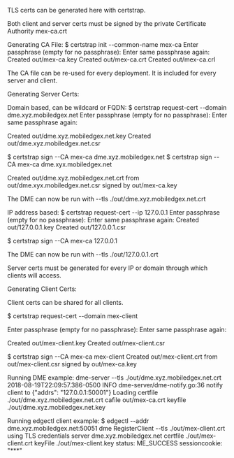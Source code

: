TLS certs can be generated here with certstrap.

Both client and server certs must be signed by the private Certificate Authority mex-ca.crt

Generating CA File:
$ certstrap  init --common-name mex-ca
Enter passphrase (empty for no passphrase): 
<leave blank>
Enter same passphrase again: 
<leave blank>
Created out/mex-ca.key
Created out/mex-ca.crt
Created out/mex-ca.crl

The CA file can be re-used for every deployment.  It is included for every server and client.

Generating Server Certs:

Domain based, can be wildcard or FQDN:
$ certstrap request-cert --domain dme.xyz.mobiledgex.net
Enter passphrase (empty for no passphrase): 
<leave blank>
Enter same passphrase again: 
<leave blank>

Created out/dme.xyz.mobiledgex.net.key
Created out/dme.xyz.mobiledgex.net.csr

$ certstrap sign --CA mex-ca dme.xyz.mobiledgex.net
$ certstrap sign --CA mex-ca dme.xyx.mobiledgex.net

Created out/dme.xyz.mobiledgex.net.crt from out/dme.xyx.mobiledgex.net.csr signed by out/mex-ca.key

The DME can now be run with --tls ./out/dme.xyz.mobiledgex.net.crt

IP address based:
$ certstrap request-cert --ip 127.0.0.1
Enter passphrase (empty for no passphrase): 
<leave blank>
Enter same passphrase again: 
<leave blank>
Created out/127.0.0.1.key
Created out/127.0.0.1.csr

$ certstrap sign --CA mex-ca 127.0.0.1

The DME can now be run with --tls ./out/127.0.0.1.crt


Server certs must be generated for every IP or domain through which clients will access.

Generating Client Certs:

Client certs can be shared for all clients.

$ certstrap request-cert --domain mex-client

Enter passphrase (empty for no passphrase): 
<leave blank>
Enter same passphrase again: 
<leave blank>

Created out/mex-client.key
Created out/mex-client.csr

$ certstrap sign --CA mex-ca mex-client
Created out/mex-client.crt from out/mex-client.csr signed by out/mex-ca.key 


Running DME example:
dme-server   --tls ./out/dme.xyz.mobiledgex.net.crt
2018-08-19T22:09:57.386-0500    INFO    dme-server/dme-notify.go:36     notify client to        {"addrs": "127.0.0.1:50001"}
Loading certfile ./out/dme.xyz.mobiledgex.net.crt cafile out/mex-ca.crt keyfile ./out/dme.xyz.mobiledgex.net.key

Running edgectl client example:
$ edgectl --addr  dme.xyz.mobiledgex.net:50051 dme RegisterClient --tls ./out/mex-client.crt                        
using TLS credentials server dme.xyz.mobiledgex.net certfile ./out/mex-client.crt keyFile ./out/mex-client.key
status: ME_SUCCESS
sessioncookie: "***"

